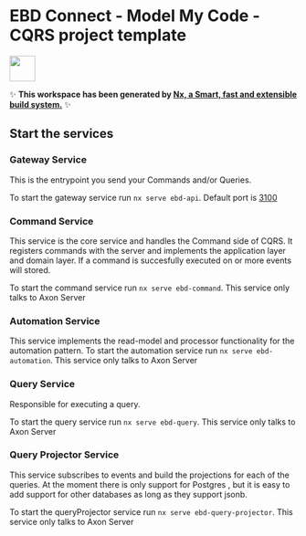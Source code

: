 # EBD Connect - Model My Code - CQRS project template

<a alt="Nx logo" href="https://nx.dev" target="_blank" rel="noreferrer"><img src="https://raw.githubusercontent.com/nrwl/nx/master/images/nx-logo.png" width="45"></a>

✨ **This workspace has been generated by [Nx, a Smart, fast and extensible build system.](https://nx.dev)** ✨


## Start the services
### Gateway Service
This is the entrypoint you send your Commands and/or Queries.

To start the gateway service run `nx serve ebd-api`. Default port is [3100](http://localhost:3100)

### Command Service
This service is the core service and handles the Command side of CQRS. It registers commands with the server and implements the application layer and domain layer. If a command is succesfully executed on or more events will stored.

To start the command service run `nx serve ebd-command`. This service only talks to Axon Server

### Automation Service
This service implements the read-model and processor functionality for the automation pattern.
To start the automation service run `nx serve ebd-automation`. This service only talks to Axon Server

### Query Service
Responsible for executing a query.  

To start the query service run `nx serve ebd-query`. This service only talks to Axon Server

### Query Projector Service
This service subscribes to events and build the projections for each of the queries. At the moment there is only support for Postgres
, but it is easy to add support for other databases as long as they support jsonb.

To start the queryProjector service run `nx serve ebd-query-projector`. This service only talks to Axon Server
